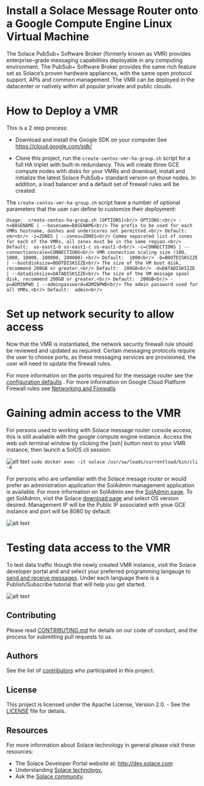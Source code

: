 # Install a Solace Message Router onto a Google Compute Engine Linux Virtual Machine

The Solace PubSub+ Software Broker (formerly known as VMR) provides enterprise-grade messaging capabilities deployable in any computing environment. The PubSub+ Software Broker provides the same rich feature set as Solace’s proven hardware appliances, with the same open protocol support, APIs and common management. The VMR can be deployed in the datacenter or natively within all popular private and public clouds.

# How to Deploy a VMR
This is a 2 step process:

* Download and install the Google SDK on your computer
See https://cloud.google.com/sdk/

* Clone this project, run the `create-centos-vmr-ha-group.sh` script for a full HA triplet with built-in redundancy.
This will create three GCE compute nodes with disks for your VMRs and download, install and initialize the latest Solace PubSub+ standard version on those nodes.  In addition, a load balancer and a default set of firewall rules will be created.

The `create-centos-vmr-ha-group.sh` script have a number of optional parameters that the user can define to customize their deployment:

`Usage:  create-centos-ha-group.sh [OPTIONS]<br/>
OPTIONS:<br/>
   -n=BASENAME | --basename=BASENAME<br/>
   The prefix to be used for each VMRs hostname, dashes and underscores not permitted.<br/>
   Default:  vmr<br/>
   -z=ZONES | --zones=ZONES<br/>
   Comma separated list of zones for each of the VMRs, all zones must be in the same region.<br/>
   Default:  us-east1-b us-east1-c us-east1-d<br/>
   -c=CONNECTIONS | --connectionscale=CONNECTIONS<br/>
   VMR connection scaling size (100, 1000, 10000, 100000, 200000).<br/>
   Default:  1000<br/>
   -b=BOOTDISKSIZE | --bootdisksize=BOOTDISKSIZE<br/>
   The size of the VM boot disk, recommend 200GB or greater.<br/>
   Default:  200GB<br/>
   -d=DATADISKSIZE | --datadisksize=DATADISKSIZE<br/>
   The size of the VM message spool disk, recommend 200GB or greater.<br/>
   Default:  200GB<br/>
   -p=ADMINPWD | --adminpassword=ADMINPWD<br/>
   The admin password used for all VMRs.<br/>
   Default:  admin<br/>`


# Set up network security to allow access
Now that the VMR is instantiated, the network security firewall rule should be reviewed and updated as required.  Certain messaging protocols require the user to choose ports, as these messaging services are provisioned, the user will need to update the firewall rules.

For more information on the ports required for the message router see the [configuration defaults](http://docs.solace.com/Solace-VMR-Set-Up/VMR-Configuration-Defaults.htm)
. For more information on Google Cloud Platform Firewall rules see [Networking and Firewalls](https://cloud.google.com/compute/docs/networks-and-firewalls)

# Gaining admin access to the VMR

For persons used to working with Solace message router console access, this is still available with the google compute engine instance.  Access the web ssh terminal window by clicking the [ssh] button next to your VMR instance,  then launch a SolOS cli session:

![alt text](https://raw.githubusercontent.com/SolaceLabs/solace-gcp-quickstart/master/images/gce_console.png "GCE console with SolOS cli")
`sudo docker exec -it solace /usr/sw/loads/currentload/bin/cli -A`

For persons who are unfamiliar with the Solace mesage router or would prefer an administration application the SolAdmin management application is available.  For more information on SolAdmin see the [SolAdmin page](http://dev.solace.com/tech/soladmin/).  To get SolAdmin, visit the Solace [download page](http://dev.solace.com/downloads/) and select OS version desired.  Management IP will be the Public IP associated with youe GCE instance and port will be 8080 by default.

![alt text](https://raw.githubusercontent.com/SolaceLabs/solace-gcp-quickstart/master/images/gce_soladmin.png "soladmin connection to gce")

# Testing data access to the VMR

To test data traffic though the newly created VMR instance, visit the Solace developer portal and and select your preferred programming langauge to [send and receive messages](http://dev.solace.com/get-started/send-receive-messages/). Under each language there is a Publish/Subscribe tutorial that will help you get started.

![alt text](https://raw.githubusercontent.com/SolaceLabs/solace-gcp-quickstart/master/images/solace_tutorial.png "getting started publish/subscribe")

## Contributing

Please read [CONTRIBUTING.md](CONTRIBUTING.md) for details on our code of conduct, and the process for submitting pull requests to us.

## Authors

See the list of [contributors](https://github.com/SolaceLabs/solace-gcp-quickstart/graphs/contributors) who participated in this project.

## License

This project is licensed under the Apache License, Version 2.0. - See the [LICENSE](LICENSE) file for details.

## Resources

For more information about Solace technology in general please visit these resources:

- The Solace Developer Portal website at: http://dev.solace.com
- Understanding [Solace technology.](http://dev.solace.com/tech/)
- Ask the [Solace community](http://dev.solace.com/community/).
